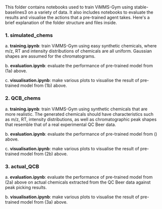 This folder contains notebooks used to train ViMMS-Gym using stable-baselines3 on a variety of
data. It also includes notebooks to evaluate the results and visualise the actions that a
pre-trained agent takes. Here's a brief explanation of the folder structure and 
files inside.

### 1. simulated_chems

a. **training.ipynb**: train ViMMS-Gym using easy synthetic chemicals, where
   m/z, RT and intensity distributions of chemicals are all uniform. Gaussian shapes 
   are assumed for the chromatograms.

b. **evaluation.ipynb**: evaluate the performance of pre-trained model from (1a) above.

c. **visualisation.ipynb**: make various plots to visualise the result of pre-trained model 
   from (1b) above.

### 2. QCB_chems

a. **training.ipynb**: train ViMMS-Gym using synthetic chemicals that are more realistic. 
   The generated chemicals should have characteristics such as m/z, RT, intensity distributions,
   as well as chromatographic peak shapes that resemble that of a real experimental QC Beer data.

b. **evaluation.ipynb**: evaluate the performance of pre-trained model from () above.

c. **visualisation.ipynb**: make various plots to visualise the result of pre-trained model 
   from (2b) above.

### 3. actual_QCB

a. **evaluation.ipynb**: evaluate the performance of pre-trained model from (2a) above on
   actual chemicals extracted from the QC Beer data against peak picking results.

b. **visualisation.ipynb**: make various plots to visualise the result of pre-trained model 
   from (3a) above.

